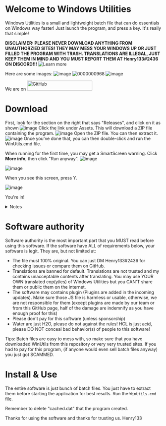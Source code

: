 # Welcome to Windows Utilities
Windows Utilities is a small and lightweight batch file that can do essentials on Windows way faster! Just launch the program, and press a key. It's really that simple!

**DISCLAIMER: PLEASE NEVER DOWNLOAD ANYTHING FROM UNAUTHORZIED SITES! THEY MAY MESS YOUR WINDOWS UP OR JUST FILLED THE PROGRAM WITH TRASH. TRANSLATIONS ARE ILLEGAL, JUST KEEP THEM IN MIND AND YOU MUST REPORT THEM AT Henry133#2436 ON DISCORD!!!** ![Learn more](https://github.com/ColdSnow2/windows-utilities/#software-authority)

Here are some images:
![image](https://user-images.githubusercontent.com/42378704/219983417-4ff19f11-b505-4b07-9c8b-78f573122e65.png)
![0000000968](https://user-images.githubusercontent.com/42378704/219983480-5a2a1cbc-0ae7-40ac-8d82-a24c551e61ef.gif)
![image](https://user-images.githubusercontent.com/42378704/219983563-2682bcfa-e214-43e7-ab26-5dff9f5a48ed.png)

We are on <a href="https://github.com/ColdSnow2/windows-utilities/"><img src="https://i.ibb.co/47M994h/Git-Hub-Mark.png" alt="GitHub" border="0" width="210" height="32"></a>
# Download
First, look for the section on the right that says "Releases", and click on it as shown
![image](https://user-images.githubusercontent.com/42378704/219982830-b0990c79-9ae5-4f05-9348-63e569de415a.png)
Click the link under Assets. This will download a ZIP file containing the program.
![image](https://user-images.githubusercontent.com/42378704/219982874-9e3d8ffd-44d1-411a-9fae-780c0f39ee04.png)
Open the ZIP file. You can then extract it.
![image](https://user-images.githubusercontent.com/42378704/219982961-f9477e48-164f-4d7f-858a-d5a8a7131746.png)
Once you've done that, you can then double-click and run the WinUtils.cmd file.

When running for the first time, you may get a SmartScreen warning. Click __More info__, then click "Run anyway".
![image](https://user-images.githubusercontent.com/42378704/219983053-67e0aa86-4e23-41a9-96b2-b754037cd7b0.png)


![image](https://user-images.githubusercontent.com/42378704/219983101-9cacbc6a-1151-4ec4-b510-6c9cc54da4f6.png)

When you see this screen, press Y.

![image](https://user-images.githubusercontent.com/42378704/219983180-70af797d-60ba-4e9a-b059-e50491fa6994.png)

You're in!

<details>
  <summary> Notes </summary>
  <summary> Batch files are easy to mess with, so make sure that you have downloaded WinUtils from this repository. </summary>
  <summary> If you had to pay for this program, (if anyone would even sell batch files anyway) you just got SCAMMED. </summary>
</details>

# Software authority
Software authority is the most important part that you MUST read before using this software.
If the software have ALL of requirements below, your software is legit. They are, but not limited at:
- The file must 100% original. You can just DM Henry133#2436 for checking issues or compare them on GitHub.
- Translations are banned for default. Translations are not trusted and my contains unacceptable contents after translating. You may use YOUR OWN translated cop(y/ies) of Windows Utilities but you CAN'T share them or public them on the internet.
- The software may contains plugin (Plugins are added in the incoming updates). Make sure those JS file is harmless or usable, otherwise, we are not responsible for them (except plugins are made by our team or from this GitHub page, half of the damage are indemnify as you have enough proof for this)
- Please don't pay for this software (unless sponsorship)
- Water are just H2O, please do not against the rules! HCL is just acid, please DO NOT conceal bad behavior(s) of people to this software!

Tips:
Batch files are easy to mess with, so make sure that you have downloaded WinUtils from this repository or very very trusted sites.
If you had to pay for this program, (if anyone would even sell batch files anyway) you just got SCAMMED.

# Install & Use
The entire software is just bunch of batch files. You just have to extract them before starting the application for best results. Run the `WinUtils.cmd` file.

Remember to delete "cached.dat" that the program created.

Thanks for using the software and thanks for trusting us.
Henry133
